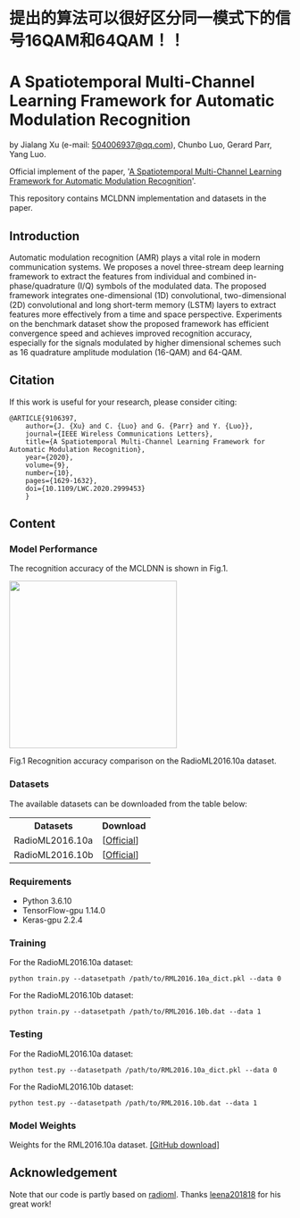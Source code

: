 # 提出的算法可以很好区分同一模式下的信号16QAM和64QAM！！
# A Spatiotemporal Multi-Channel Learning Framework for Automatic Modulation Recognition
by Jialang Xu (e-mail: 504006937@qq.com), Chunbo Luo, Gerard Parr, Yang Luo.

Official implement of the paper, '[A Spatiotemporal Multi-Channel Learning Framework for Automatic Modulation Recognition](https://ieeexplore.ieee.org/document/9106397)'.

This repository contains MCLDNN implementation and datasets in the paper.

## Introduction
Automatic modulation recognition (AMR) plays a vital role in modern communication systems. We proposes a novel three-stream deep learning framework to extract the features from individual and combined in-phase/quadrature (I/Q) symbols of the modulated data. The proposed framework integrates one-dimensional (1D) convolutional, two-dimensional (2D) convolutional and long short-term memory (LSTM) layers to extract features more effectively from a time and space perspective. Experiments on the benchmark dataset show the proposed framework has efficient convergence speed and achieves improved recognition accuracy, especially for the signals modulated by higher dimensional schemes such as 16 quadrature amplitude modulation (16-QAM) and 64-QAM.

## Citation
If this work is useful for your research, please consider citing:
```
@ARTICLE{9106397,
	author={J. {Xu} and C. {Luo} and G. {Parr} and Y. {Luo}},
	journal={IEEE Wireless Communications Letters}, 
	title={A Spatiotemporal Multi-Channel Learning Framework for Automatic Modulation Recognition}, 
	year={2020},
	volume={9},
	number={10},
	pages={1629-1632},
	doi={10.1109/LWC.2020.2999453}
	}
```

## Content
### Model Performance
The recognition accuracy of the MCLDNN is shown in Fig.1. 

<img src="https://github.com/wzjialang/MCLDNN/blob/master/figure/Acc.png" height="300"/>

Fig.1 Recognition accuracy comparison on the RadioML2016.10a dataset.

### Datasets
The available datasets can be downloaded from the table below:
<table>
	<tr>
	    <th>Datasets</th>
	    <th>Download</th>
	</tr>
    <tr>
	    <td>RadioML2016.10a</td>
        <td>[<a href="http://opendata.deepsig.io/datasets/2016.10/RML2016.10a.tar.bz2?__hstc=24938661.c3f6b07ea02473f3eb9322d41420af01.1609405703209.1609405703209.1609405703209.1&__hssc=24938661.1.1609405703210&__hsfp=1818935939" target="_blank">Official</a>] </td>
	</tr>
	    <td>RadioML2016.10b</td>
        <td>[<a href="http://opendata.deepsig.io/datasets/2016.10/RML2016.10b.tar.bz2?__hstc=24938661.c3f6b07ea02473f3eb9322d41420af01.1609405703209.1609405703209.1609405703209.1&__hssc=24938661.1.1609405703210&__hsfp=1818935939" target="_blank">Official</a>]</td>
    </tr>
</table> 

### Requirements
- Python 3.6.10
- TensorFlow-gpu 1.14.0
- Keras-gpu 2.2.4

### Training
For the RadioML2016.10a dataset:
```
python train.py --datasetpath /path/to/RML2016.10a_dict.pkl --data 0
```

For the RadioML2016.10b dataset:
```
python train.py --datasetpath /path/to/RML2016.10b.dat --data 1
```

### Testing
For the RadioML2016.10a dataset:
```
python test.py --datasetpath /path/to/RML2016.10a_dict.pkl --data 0
```

For the RadioML2016.10b dataset:
```
python test.py --datasetpath /path/to/RML2016.10b.dat --data 1
```

### Model Weights
Weights for the RML2016.10a dataset. [[GitHub download]](https://github.com/wzjialang/MCLDNN/releases/tag/weights)

## Acknowledgement
Note that our code is partly based on [radioml](https://github.com/leena201818/radioml). Thanks [leena201818](https://github.com/leena201818) for his great work!
